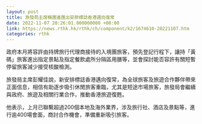 ```yaml
---
layout: post
title: 旅發局主席稱團進團出安排標誌香港邁向復常
date: 2022-11-07 20:26:01.000000000 +08:00
link: https://news.rthk.hk/rthk/ch/component/k2/1674610-20221107.htm
categories: rthk
---
```


政府本月將容許由持牌旅行代理商接待的入境團旅客，預先登記行程下，讓持「黃碼」旅客進出指定景點及指定餐飲處所分隔區用膳等，並會探討能否容許有關短暫停留旅客減少接受核酸檢測。

旅發局主席彭耀佳說，新安排標誌香港邁向復常，為全球旅客及旅遊合作夥伴帶來正面信息，相信有助逐步吸引休閒旅客重臨，尤其是短途市場旅客，旅發局會繼續與政府、旅遊及相關行業合作，推動香港旅遊復甦。

他表示，上月已聯繫超過200個本地及海外業界，涉及旅行社、酒店及景點等，進行逾400場會面，商討合作機會，準備重新吸引旅客。

